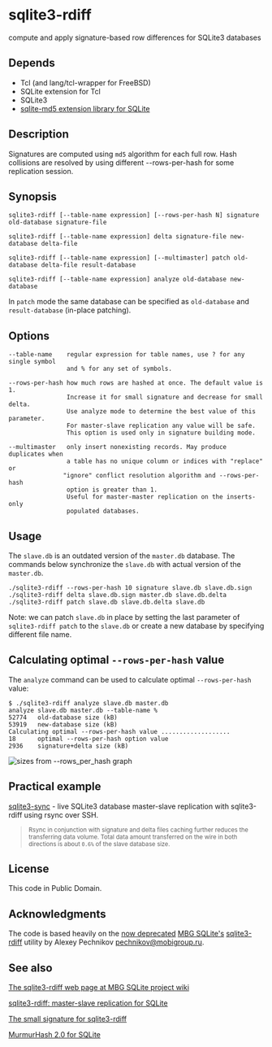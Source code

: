 # sqlite3-rdiff

compute and apply signature-based row differences for SQLite3 databases

## Depends

- Tcl (and lang/tcl-wrapper for FreeBSD)
- SQLite extension for Tcl
- SQLite3
- [sqlite-md5 extension library for SQLite](https://github.com/moisseev/sqlite-md5)

## Description

Signatures are computed using `md5` algorithm for each full row. Hash collisions are
resolved by using different --rows-per-hash for some replication session.
 
## Synopsis

~~~
sqlite3-rdiff [--table-name expression] [--rows-per-hash N] signature old-database signature-file

sqlite3-rdiff [--table-name expression] delta signature-file new-database delta-file

sqlite3-rdiff [--table-name expression] [--multimaster] patch old-database delta-file result-database

sqlite3-rdiff [--table-name expression] analyze old-database new-database
~~~

In `patch` mode the same database can be specified as `old-database` and `result-database` (in-place patching).

## Options

~~~
--table-name    regular expression for table names, use ? for any single symbol
                and % for any set of symbols.
~~~
~~~
--rows-per-hash how much rows are hashed at once. The default value is 1.
                Increase it for small signature and decrease for small delta.
                Use analyze mode to determine the best value of this parameter.
                For master-slave replication any value will be safe.
                This option is used only in signature building mode.
~~~
~~~
--multimaster   only insert nonexisting records. May produce duplicates when
                a table has no unique column or indices with "replace" or
               "ignore" conflict resolution algorithm and --rows-per-hash
                option is greater than 1.
                Useful for master-master replication on the inserts-only
                populated databases.
~~~

## Usage

The `slave.db` is an outdated version of the `master.db` database. The commands below synchronize the `slave.db` with actual version of the `master.db`.

~~~
./sqlite3-rdiff --rows-per-hash 10 signature slave.db slave.db.sign
./sqlite3-rdiff delta slave.db.sign master.db slave.db.delta
./sqlite3-rdiff patch slave.db slave.db.delta slave.db
~~~

Note: we can patch `slave.db` in place by setting the last parameter of `sqlite3-rdiff patch` to the `slave.db` or create a new database by specifying different file name.

## Calculating optimal `--rows-per-hash` value

The `analyze` command can be used to calculate optimal `--rows-per-hash` value:
~~~
$ ./sqlite3-rdiff analyze slave.db master.db
analyze slave.db master.db --table-name %
52774   old-database size (kB)
53919   new-database size (kB)
Calculating optimal --rows-per-hash value ...................
18      optimal --rows-per-hash option value
2936    signature+delta size (kB)
~~~

![sizes from --rows_per_hash graph](https://github.com/moisseev/sqlite3-rdiff/raw/master/sizes_from_rows_per_hash.png)

## Practical example

[sqlite3-sync](https://github.com/moisseev/sqlite3-sync) - live SQLite3 database master-slave replication with sqlite3-rdiff using rsync over SSH.
> <sub>Rsync in conjunction with signature and delta files caching further reduces the transferring data volume. Total data amount transferred on the wire in both directions is about `0.6%` of the slave database size.</sub>

## License

This code in Public Domain.

## Acknowledgments

The code is based heavily on the [now deprecated](http://sqlite.mobigroup.ru/finfo?name=util/sqlite3-rdiff) [MBG SQLite's](http://sqlite.mobigroup.ru) [sqlite3-rdiff](http://sqlite.mobigroup.ru/wiki?name=sqlite3-rdiff) utility by Alexey Pechnikov <pechnikov@mobigroup.ru>.

## See also

[The sqlite3-rdiff web page at MBG SQLite project wiki](http://sqlite.mobigroup.ru/wiki?name=sqlite3-rdiff)

[sqlite3-rdiff: master-slave replication for SQLite](http://geomapx.blogspot.ru/2009/12/sqlite3-rdiff-master-slave-replication.html)

[The small signature for sqlite3-rdiff](http://geomapx.blogspot.com/2009/12/small-signature-for-sqlite3-rdiff.html)

[MurmurHash 2.0 for SQLite](http://geomapx.blogspot.com/2009/12/murmurhash-20.html)
